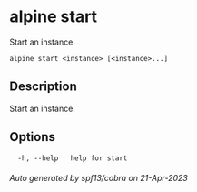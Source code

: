 # alpine start

Start an instance.

```
alpine start <instance> [<instance>...]
```

## Description

Start an instance.

## Options

```
  -h, --help   help for start
```

###### Auto generated by spf13/cobra on 21-Apr-2023
